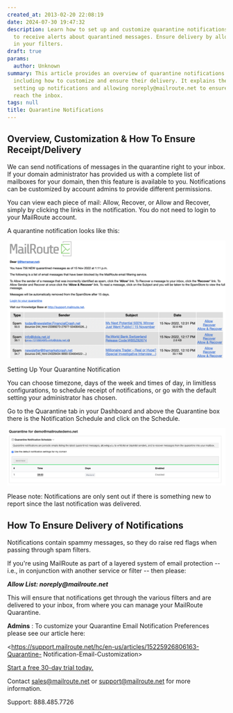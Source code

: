 ```yaml
---
created_at: 2013-02-20 22:08:19
date: 2024-07-30 19:47:32
description: Learn how to set up and customize quarantine notifications in MailRoute
  to receive alerts about quarantined messages. Ensure delivery by allowing noreply@mailroute.net
  in your filters.
draft: true
params:
  author: Unknown
summary: This article provides an overview of quarantine notifications in MailRoute,
  including how to customize and ensure their delivery. It explains the process of
  setting up notifications and allowing noreply@mailroute.net to ensure notifications
  reach the inbox.
tags: null
title: Quarantine Notifications
---
```



## Overview, Customization & How To Ensure Receipt/Delivery

We can send notifications of messages in the quarantine right to your inbox.
If your domain administrator has provided us with a complete list of mailboxes
for your domain, then this feature is available to you. Notifications can be
customized by account admins to provide different permissions.

You can view each piece of mail: Allow, Recover, or Allow and Recover, simply
by clicking the links in the notification. You do not need to login to your
MailRoute account.

A quarantine notification looks like this:

![PastedGraphic-1.png](11280906209939.png)

Setting Up Your Quarantine Notification

You can choose timezone, days of the week and times of day, in limitless
configurations, to schedule receipt of notifications, or go with the default
setting your administrator has chosen.

Go to the Quarantine tab in your Dashboard and above the Quarantine box there
is the Notification Schedule and click on the Schedule.

![Screen_Shot_2019-06-17_at_10.03.32_AM.png](360038222974.png)

Please note: Notifications are only sent out if there is something new to
report since the last notification was delivered.

## How To Ensure Delivery of Notifications

Notifications contain spammy messages, so they do raise red flags when passing
through spam filters.

If you're using MailRoute as part of a layered system of email protection --
i.e., in conjunction with another service or filter -- then please:

**_Allow List: noreply@mailroute.net_**

This will ensure that notifications get through the various filters and are
delivered to your inbox, from where you can manage your MailRoute Quarantine.

**Admins** : To customize your Quarantine Email Notification Preferences
please see our article here:

<https://support.mailroute.net/hc/en-us/articles/15225926806163-Quarantine-
Notification-Email-Customization>

[Start a free 30-day trial today.](http://mailroute.net/signup.html)

Contact [sales@mailroute.net](mailto:sales@mailroute.net) or
[support@mailroute.net](mailto:support@mailroute.net) for more information.

Support: 888.485.7726

